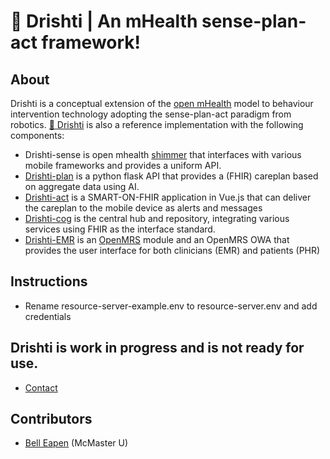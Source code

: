 # :eyes: Drishti | An mHealth sense-plan-act framework!

## About
Drishti is a conceptual extension of the [open mHealth](http://www.openmhealth.org/) model to behaviour intervention technology adopting the sense-plan-act paradigm from robotics. [:eyes: Drishti](https://github.com/E-Health/drishti) is also a reference implementation with the following components: 

* Drishti-sense  is open mhealth [shimmer](https://github.com/openmhealth/shimmer) that interfaces with various mobile frameworks and provides a uniform API.
* [Drishti-plan](https://github.com/dermatologist/drishti-plan) is a python flask API that provides a (FHIR) careplan based on aggregate data using AI.
* [Drishti-act](https://github.com/dermatologist/drishti-act) is a SMART-ON-FHIR application in Vue.js that can deliver the careplan to the mobile device as alerts and messages
* [Drishti-cog](https://github.com/dermatologist/drishti-cog) is the central hub and repository, integrating various services using FHIR as the interface standard.
* [Drishti-EMR](https://github.com/dermatologist/openmrs-owa-drishti) is an [OpenMRS](https://openmrs.org) module and an OpenMRS OWA that provides the user interface for both clinicians (EMR) and patients (PHR)

## Instructions

* Rename resource-server-example.env to resource-server.env and add credentials


## Drishti is work in progress and is not ready for use.
*  [Contact](https://nuchange.ca/contact)

## Contributors
* [Bell Eapen](https://nuchange.ca) (McMaster U)

